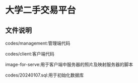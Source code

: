 # 大学二手交易平台
## 文件说明
codes/management:管理端代码

codes/client:客户端代码

image-for-serve:用于客户端中服务器的照片及映射服务器的脚本

codes/20240107.sql:用于初始化数据库